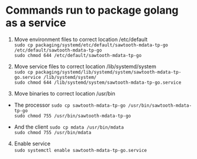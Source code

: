 # Commands run to package golang as a service

1. Move environment files to correct location /etc/default<br>
    `sudo cp packaging/systemd/etc/default/sawtooth-mdata-tp-go /etc/default/sawtooth-mdata-tp-go`<br>
    `sudo chmod 644 /etc/default/sawtooth-mdata-tp-go`<br>

2. Move service files to correct location /lib/systemd/system<br>
    `sudo cp packaging/systemd/lib/systemd/system/sawtooth-mdata-tp-go.service /lib/systemd/system/`<br>
    `sudo chmod 644 /lib/systemd/system/sawtooth-mdata-tp-go.service`<br>

3. Move binaries to correct location /usr/bin<br>
  - The processor
    `sudo cp sawtooth-mdata-tp-go /usr/bin/sawtooth-mdata-tp-go`<br>
    `sudo chmod 755 /usr/bin/sawtooth-mdata-tp-go`<br>

  - And the client
    `sudo cp mdata /usr/bin/mdata`<br>
    `sudo chmod 755 /usr/bin/mdata`<br>

4. Enable service <br>
    `sudo systemctl enable sawtooth-mdata-tp-go.service`<br>
